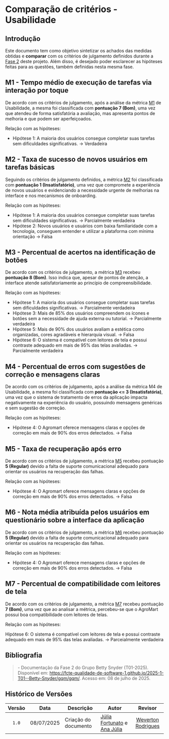 # Comparação de critérios - Usabilidade

## Introdução

Este documento tem como objetivo sintetizar os achados das medidas obtidas e **comparar** com os critérios de julgamento definidos durante a [Fase 2](https://fcte-qualidade-de-software-1.github.io/2025-1-T01--Betty-Snyder/gqm/gqm/#criterios-para-julgamento) deste projeto. Além disso, é desejado poder esclarecer as hipóteses feitas para as questões, também definidas nesta mesma fase. 


## M1 - Tempo médio de execução de tarefas via interação por toque

De acordo com os critérios de julgamento, após a análise da métrica [M1](https://fcte-qualidade-de-software-1.github.io/2025-1-T01--Betty-Snyder/medidas-obtidas/usabilidade/usabilidade-m1/) de Usabilidade, a mesma foi classificada com **pontuação 7 (Bom)**, uma vez que atendeu de forma satisfatória a avaliação, mas apresenta pontos de melhoria e que podem ser aperfeiçoados. 

Relação com as hipóteses: 
- Hipótese 1: A maioria dos usuários consegue completar suas tarefas sem dificuldades significativas. -> Verdadeira

## M2 - Taxa de sucesso de novos usuários em tarefas básicas

Seguindo os critérios de julgamento definidos, a métrica [M2](https://fcte-qualidade-de-software-1.github.io/2025-1-T01--Betty-Snyder/medidas-obtidas/usabilidade/usabilidade-m2/) foi classificada com **pontuação 1 (Insatisfatório)**, uma vez que compromete a experiência de novos usuários e evidenciando a necessidade urgente de melhorias na interface e nos mecanismos de onboarding.

Relação com as hipóteses: 
- Hipótese 1: A maioria dos usuários consegue completar suas tarefas sem dificuldades significativas. -> Parcialmente verdadeira
- Hipótese 2: Novos usuários e usuários com baixa familiaridade com a tecnologia, conseguem entender e utilizar a plataforma com mínima orientação -> Falsa

## M3 - Percentual de acertos na identificação de botões

De acordo com os critérios de julgamento, a métrica [M3](https://fcte-qualidade-de-software-1.github.io/2025-1-T01--Betty-Snyder/medidas-obtidas/usabilidade/usabilidade-m3/) recebeu **pontuação 8 (Bom)**. Isso indica que, apesar de pontos de atenção, a interface atende satisfatoriamente ao princípio de compreensibilidade.

Relação com as hipóteses: 
- Hipótese 1: A maioria dos usuários consegue completar suas tarefas sem dificuldades significativas. -> Parcialmente verdadeira
- Hipótese 3: Mais de 85% dos usuários compreendem os ícones e botões sem a necessidade de ajuda externa ou tutorial. -> Parcialmente verdadeira
- Hipótese 5: Mais de 90% dos usuários avaliam a estética como organizadas, cores agradáveis e hierarquia visual. -> Falsa
- Hipótese 6: O sistema é compatível com leitores de tela e possui contraste adequado em mais de 95% das telas avaliadas. -> Parcialmente verdadeira

## M4 - Percentual de erros com sugestões de correção e mensagens claras

De acordo com os critérios de julgamento, após a análise da métrica M4 de Usabilidade, a mesma foi classificada com **pontuação <= 3 (Insatisfatória)**, uma vez que o sistema de tratamento de erros da aplicação impacta negativamente na experiência do usuário, possuindo mensagens genéricas e sem sugestão de correção.

Relação com as hipóteses: 
- Hipótese 4: O Agromart oferece mensagens claras e opções de correção em mais de 90% dos erros detectados. -> Falsa

## M5 - Taxa de recuperação após erro

De acordo com os critérios de julgamento, a métrica [M5](https://fcte-qualidade-de-software-1.github.io/2025-1-T01--Betty-Snyder/medidas-obtidas/usabilidade/usabilidade-m5/) recebeu pontuação **5 (Regular)** devido a falta de suporte comunicacional adequado para orientar os usuários na recuperação das falhas.

Relação com as hipóteses: 
- Hipótese 4: O Agromart oferece mensagens claras e opções de correção em mais de 90% dos erros detectados. -> Falsa

## M6 - Nota média atribuída pelos usuários em questionário sobre a interface da aplicação

De acordo com os critérios de julgamento, a métrica [M6](https://fcte-qualidade-de-software-1.github.io/2025-1-T01--Betty-Snyder/medidas-obtidas/usabilidade/usabilidade-m6/) recebeu pontuação **5 (Regular)** devido a falta de suporte comunicacional adequado para orientar os usuários na recuperação das falhas.

Relação com as hipóteses: 
- Hipótese 4: O Agromart oferece mensagens claras e opções de correção em mais de 90% dos erros detectados. -> Falsa

## M7 - Percentual de compatibilidade com leitores de tela

De acordo com os critérios de julgamento, a métrica [M7](https://fcte-qualidade-de-software-1.github.io/2025-1-T01--Betty-Snyder/medidas-obtidas/usabilidade/usabilidade-m6/) recebeu pontuação **7 (Bom)**, uma vez que ao analisar a métrica, percebeu-se que o AgroMart possui boa compatibilidade com leitores de telas.

Relação com as hipóteses: 

Hipótese 6: O sistema é compatível com leitores de tela e possui contraste adequado em mais de 95% das telas avaliadas. -> Parceialmente verdadeira

## Bibliografia 

> \- Documentação da Fase 2 do Grupo Betty Snyder (T01-2025). Disponível em: <https://fcte-qualidade-de-software-1.github.io/2025-1-T01--Betty-Snyder/gqm/gqm/>. Acesso em: 08 de julho de 2025.

## Histórico de Versões

|Versão|Data|Descrição|Autor|Revisor|
|:----:|----|---------|-----|:-------:|
|`1.0`|08/07/2025|Criação do documento| [Júlia Fortunato](https://github.com/julia-fortunato) e [Ana Júlia](https://github.com/ailujana) |[Weverton Rodrigues](https://github.com/vevetin)|